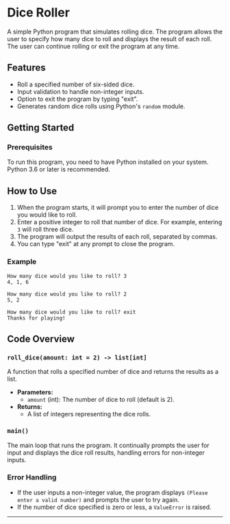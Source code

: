 # Dice Roller

A simple Python program that simulates rolling dice. The program allows the user to specify how many dice to roll and displays the result of each roll. The user can continue rolling or exit the program at any time.

## Features

- Roll a specified number of six-sided dice.
- Input validation to handle non-integer inputs.
- Option to exit the program by typing "exit".
- Generates random dice rolls using Python's `random` module.

## Getting Started

### Prerequisites

To run this program, you need to have Python installed on your system. Python 3.6 or later is recommended.


## How to Use

1. When the program starts, it will prompt you to enter the number of dice you would like to roll.
2. Enter a positive integer to roll that number of dice. For example, entering `3` will roll three dice.
3. The program will output the results of each roll, separated by commas.
4. You can type "exit" at any prompt to close the program.

### Example

```
How many dice would you like to roll? 3
4, 1, 6

How many dice would you like to roll? 2
5, 2

How many dice would you like to roll? exit
Thanks for playing!
```

## Code Overview

### `roll_dice(amount: int = 2) -> list[int]`
A function that rolls a specified number of dice and returns the results as a list.

- **Parameters:**
  - `amount` (int): The number of dice to roll (default is 2).
- **Returns:**
  - A list of integers representing the dice rolls.

### `main()`
The main loop that runs the program. It continually prompts the user for input and displays the dice roll results, handling errors for non-integer inputs.

### Error Handling
- If the user inputs a non-integer value, the program displays `(Please enter a valid number)` and prompts the user to try again.
- If the number of dice specified is zero or less, a `ValueError` is raised.

---
